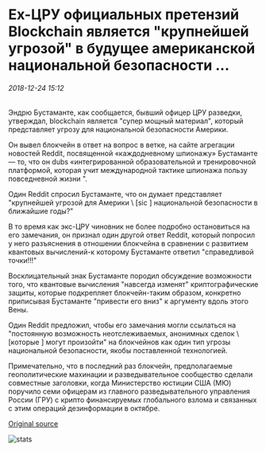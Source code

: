 # Ex-ЦРУ официальных претензий Blockchain является "крупнейшей угрозой" в будущее американской национальной безопасности ...

###### 2018-12-24 15:12

Эндрю Бустаманте, как сообщается, бывший офицер ЦРУ разведки, утверждал, blockchain является "супер мощный материал", который представляет угрозу для национальной безопасности Америки.

Он вывел блокчейн в ответ на вопрос в ветке, на сайте агрегации новостей Reddit, посвященной «каждодневному шпионажу» Бустаманте — то, что он dubs «интегрированной образовательной и тренировочной платформой, которая учит международной тактике шпионажа пользу повседневной жизни ".

Один Reddit спросил Бустаманте, что он думает представляет "крупнейшей угрозой для Америки \ [sic \] национальной безопасности в ближайшие годы?"

В то время как экс-ЦРУ чиновник не более подробно остановиться на его замечания, он признал один другой ответ Reddit, который попросил у него разъяснения в отношении блокчейна в сравнении с развитием квантовых вычислений-к которому Бустаманте ответил "справедливой точки!!!"

Восклицательный знак Бустаманте породил обсуждение возможности того, что квантовые вычисления "навсегда изменят" криптографические защиты, которые подкрепляет блокчейн-таким образом, конкретно приписывая Бустаманте "привести его вниз" к аргументу вдоль этого Вены.

Один Reddit предложил, чтобы его замечания могли ссылаться на "постоянную возможность неотслеживаемых, анонимных сделок \ [которые \] могут произойти" на блокчейнов как один тип угрозы национальной безопасности, якобы поставленной технологией.

Примечательно, что в последний раз блокчейн, предполагаемые геополитические махинации и разведывательное сообщество сделали совместные заголовки, когда Министерство юстиции США (МЮ) поручило семи офицерам из главного разведывательного управления России (ГРУ) с крипто финансируемых глобального взлома и связанных с этим операций дезинформации в октябре.

[Original source](https://cointelegraph.com/news/ex-cia-official-claims-blockchain-is-biggest-threat-to-future-of-us-national-security)

![stats](https://c.statcounter.com/11760860/0/a89fa40b/1/ "stats")